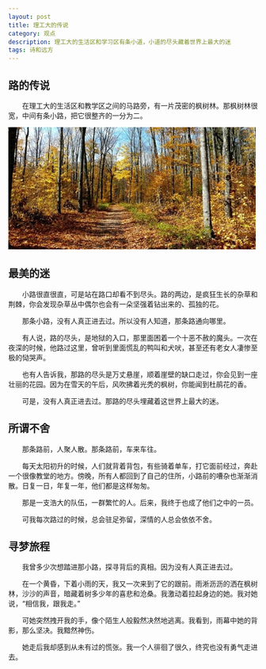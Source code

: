 ```yaml
---
layout: post
title: 理工大的传说
category: 观点
description: 理工大的生活区和学习区有条小道，小道的尽头藏着世界上最大的迷
tags: 诗和远方
---
```

## 路的传说
　　在理工大的生活区和教学区之间的马路旁，有一片茂密的枫树林。那枫树林很宽，中间有条小路，把它很整齐的一分为二。

![xiaodao](/static/blog/img/blog/20120921/0.jpg)

## 最美的迷
　　小路很直很直，可是站在路口却看不到尽头。路的两边，是疯狂生长的杂草和荆棘，你会发现杂草丛中偶尔也会有一朵坚强着钻出来的、孤独的花。

　　那条小路，没有人真正进去过。所以没有人知道，那条路通向哪里。

　　有人说，路的尽头，是地狱的入口，那里面困着一个十恶不赦的魔头。一次在夜深的时候，他路过这里，曾听到里面慌乱的鸭叫和犬吠，甚至还有老女人凄惨至极的恸哭声。

　　也有人告诉我，那路的尽头是万丈悬崖，顺着崖壁的缺口走过，你会见到一座壮丽的花园。因为在雪天的午后，风吹拂着光秃的枫树，你能闻到杜鹃花的香。

　　可是，没有人真正进去过。那路的尽头埋藏着这世界上最大的迷。

## 所谓不舍
　　那条路前，人聚人散。那条路前，车来车往。

　　每天太阳初升的时候，人们就背着背包，有些骑着单车，打它面前经过，奔赴一个很像教堂的地方。傍晚，所有人都回到了自己的住所，小路前的嘈杂也渐渐消散。日复一日，年复一年，他们都是这样匆匆。


　　那是一支浩大的队伍，一群繁忙的人。后来，我终于也成了他们之中的一员。

　　可我每次路过的时候，总会驻足弥留，深情的人总会依依不舍。

## 寻梦旅程
　　我曾多少次想踏进那小路，探寻背后的真相。因为没有人真正进去过。 

　　在一个黄昏，下着小雨的天，我又一次来到了它的跟前。雨淅沥沥的洒在枫树林，沙沙的声音，暗藏着树多少年的喜悲和沧桑。我激动着拉起身边的她。我对她说，“相信我，跟我走。”

　　可她突然拽开我的手，像个陌生人般毅然决然地逃离。我看到，雨幕中她的背影，那么坚决。我黯然神伤。

　　她走后我却感到从未有过的慌张。我一个人徘徊了很久，终究也没有勇气走进去。



